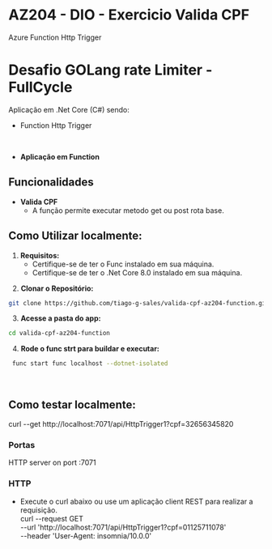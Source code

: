 # AZ204 - DIO - Exercicio Valida CPF 
Azure Function Http Trigger 

# Desafio GOLang rate Limiter - FullCycle 

Aplicação em .Net Core (C#) sendo: 
  - Function Http Trigger

&nbsp;
- **Aplicação em Function**

## Funcionalidades

- **Valida CPF**
  - A função permite executar metodo get ou post rota base.

## Como Utilizar localmente:

1. **Requisitos:** 
   - Certifique-se de ter o Func instalado em sua máquina.
   - Certifique-se de ter o .Net Core 8.0 instalado em sua máquina.


&nbsp;
2. **Clonar o Repositório:**
&nbsp;

```bash
git clone https://github.com/tiago-g-sales/valida-cpf-az204-function.git
```
&nbsp;
3. **Acesse a pasta do app:**
&nbsp;

```bash
cd valida-cpf-az204-function
```
&nbsp;
4. **Rode o func strt para buildar e executar:**
&nbsp;

```bash 
 func start func localhost --dotnet-isolated
```

&nbsp;

## Como testar localmente:

curl --get http://localhost:7071/api/HttpTrigger1?cpf=32656345820



### Portas
HTTP server on port :7071 <br />


### HTTP
 - Execute o curl abaixo ou use um aplicação client REST para realizar a requisição.   
    curl --request GET \
      --url 'http://localhost:7071/api/HttpTrigger1?cpf=01125711078' \
      --header 'User-Agent: insomnia/10.0.0'

&nbsp;

  